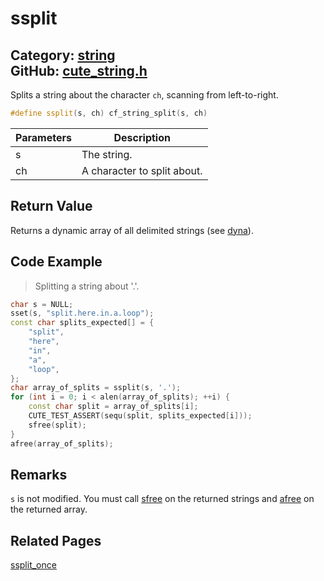# ssplit

Category: [string](https://github.com/RandyGaul/cute_framework/blob/master/docs/api_reference?id=string)  
GitHub: [cute_string.h](https://github.com/RandyGaul/cute_framework/blob/master/include/cute_string.h)  
---

Splits a string about the character `ch`, scanning from left-to-right.

```cpp
#define ssplit(s, ch) cf_string_split(s, ch)
```

Parameters | Description
--- | ---
s | The string.
ch | A character to split about.

## Return Value

Returns a dynamic array of all delimited strings (see [dyna](https://github.com/RandyGaul/cute_framework/blob/master/docs/array/dyna.md)).

## Code Example

> Splitting a string about '.'.

```cpp
char s = NULL;
sset(s, "split.here.in.a.loop");
const char splits_expected[] = {
    "split",
    "here",
    "in",
    "a",
    "loop",
};
char array_of_splits = ssplit(s, '.');
for (int i = 0; i < alen(array_of_splits); ++i) {
    const char split = array_of_splits[i];
    CUTE_TEST_ASSERT(sequ(split, splits_expected[i]));
    sfree(split);
}
afree(array_of_splits);
```

## Remarks

`s` is not modified. You must call [sfree](https://github.com/RandyGaul/cute_framework/blob/master/docs/string/sfree.md) on the returned strings and [afree](https://github.com/RandyGaul/cute_framework/blob/master/docs/array/afree.md) on the returned array.

## Related Pages

[ssplit_once](https://github.com/RandyGaul/cute_framework/blob/master/docs/string/ssplit_once.md)  
